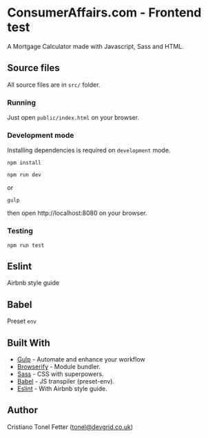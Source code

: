 # ConsumerAffairs.com - Frontend test

A Mortgage Calculator made with Javascript, Sass and HTML.

## Source files

All source files are in `src/` folder.

### Running

Just open `public/index.html` on your browser.

### Development mode

Installing dependencies is required on `development` mode.

```
npm install
```

```
npm run dev
```

or

```
gulp
```

then open http://localhost:8080 on your browser.

### Testing

```
npm run test
```

## Eslint

Airbnb style guide

## Babel

Preset `env`

## Built With

- [Gulp](https://gulpjs.com/) - Automate and enhance your workflow
- [Browserify](http://browserify.org/) - Module bundler.
- [Sass](https://sass-lang.com/) - CSS with superpowers.
- [Babel](https://babeljs.io/) - JS transpiler (preset-env).
- [Eslint](https://eslint.org/) - With Airbnb style guide.

## Author

Cristiano Tonel Fetter (tonel@devgrid.co.uk)
